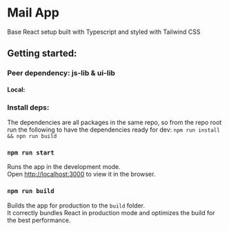 # Mail App

Base React setup built with Typescript and styled with Tailwind CSS

## Getting started:

### Peer dependency: js-lib & ui-lib

#### Local:

### Install deps:

The dependencies are all packages in the same repo, so from the repo root run the following to have the dependencies ready for dev:
`npm run install && npn run build`

### `npm run start`

Runs the app in the development mode.\
Open [http://localhost:3000](http://localhost:3000) to view it in the browser.

### `npm run build`

Builds the app for production to the `build` folder.\
It correctly bundles React in production mode and optimizes the build for the best performance.
